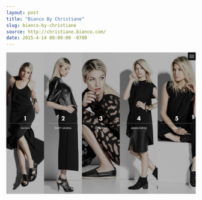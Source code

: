 ```yaml
---
layout: post
title: "Bianco By Christiane"
slug: bianco-by-christiane
source: http://christiane.bianco.com/
date: 2015-4-14 00:00:00 -0700
---
```


<img src="/assets/img/screenshots/bianco-by-christiane.jpg">
